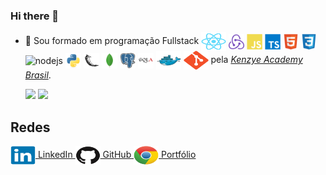### Hi there 👋

- 🌱 Sou formado em programação Fullstack <img align="center" alt="React" height="30" width="40" src="https://raw.githubusercontent.com/devicons/devicon/master/icons/react/react-original.svg">
  <img align="center" alt="Redux" height="25" width="25" src="https://raw.githubusercontent.com/devicons/devicon/master/icons/redux/redux-original.svg">
  <img align="center" alt="Js" height="25" width="25" src="https://raw.githubusercontent.com/devicons/devicon/master/icons/javascript/javascript-plain.svg">
  <img align="center" alt="Js" height="25" width="25" src="https://raw.githubusercontent.com/devicons/devicon/master/icons/typescript/typescript-plain.svg">
  <img align="center" alt="HTML" height="25" width="25" src="https://raw.githubusercontent.com/devicons/devicon/master/icons/html5/html5-original.svg">
  <img align="center" alt="CSS" height="25" width="25" src="https://raw.githubusercontent.com/devicons/devicon/master/icons/css3/css3-original.svg">
  <img align="center" alt="nodejs" height="25" width="25" src="https://cdn.worldvectorlogo.com/logos/nodejs-icon.svg">
  <img align="center" alt="python" height="25" width="25" src="https://raw.githubusercontent.com/devicons/devicon/master/icons/python/python-original.svg">
  <img align="center" alt="flask" height="25" width="25" src="https://raw.githubusercontent.com/devicons/devicon/master/icons/flask/flask-original.svg">
  <img align="center" alt="mongoDb" height="25" width="25" src="https://raw.githubusercontent.com/devicons/devicon/master/icons/mongodb/mongodb-original.svg">
  <img align="center" alt="PostgreSQL" height="25" width="25" src="https://raw.githubusercontent.com/devicons/devicon/master/icons/postgresql/postgresql-original.svg">
  <img align="center" alt="SQLalchemy" height="25" width="25" src="https://raw.githubusercontent.com/devicons/devicon/master/icons/sqlalchemy/sqlalchemy-original.svg">
  <img align="center" alt="docker" height="30" width="40" src="https://raw.githubusercontent.com/devicons/devicon/master/icons/docker/docker-original.svg">
  <img align="center" alt="git" height="30" width="40" src="https://raw.githubusercontent.com/devicons/devicon/master/icons/git/git-original.svg"> pela <a href="https://kenzie.com.br/"><i>Kenzye Academy Brasil</i></a>.
  
    <img height="180em" src="https://github-readme-stats.vercel.app/api?username=gustavohaas&show_icons=true&theme=dracula&include_all_commits=true&count_private=true"/>
  <img height="180em" src="https://github-readme-stats.vercel.app/api/top-langs/?username=gustavohaas&layout=compact&langs_count=7&theme=dracula"/>

## Redes

<a target="_blank" href="https://www.linkedin.com/in/gustavo-bertolini-haas/"><img align="center" alt="linkedin" height="30" width="40" src="https://github.com/devicons/devicon/blob/master/icons/linkedin/linkedin-original.svg"> LinkedIn </a>
<a target="_blank" href="https://github.com/gustavohaas"><img align="center" alt="github" height="30" width="40" src="https://github.com/devicons/devicon/blob/master/icons/github/github-original.svg"> GitHub </a>
<a target="_blank" href="https://gustavohaas.github.io/portfolio/"><img align="center" alt="portfolio" height="30" width="40" src="https://github.com/devicons/devicon/blob/master/icons/chrome/chrome-original.svg"> Portfólio </a>

